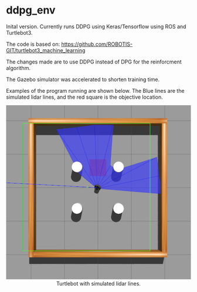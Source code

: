 # ddpg_env

Inital version.  Currently runs DDPG using Keras/Tensorflow using ROS and Turtlebot3.  

The code is based on: https://github.com/ROBOTIS-GIT/turtlebot3_machine_learning

The changes made are to use DDPG instead of DPG for the reinforcment algorithm.  

The Gazebo simulator was accelerated to shorten training time. 

Examples of the program running are shown below.  The Blue lines are the simulated lidar lines, and the red square is the objective location.  


<p align="center">
  <img src="./example_1.png" alt="ex_img">
  <br>Turtlebot with simulated lidar lines.
</p>
